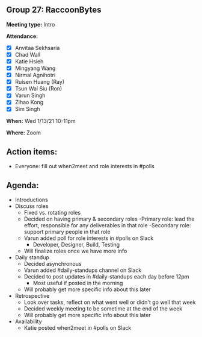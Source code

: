 ## Group 27: RaccoonBytes

**Meeting type:** Intro

**Attendance:**
- [x] Anvitaa Sekhsaria
- [x] Chad Wall
- [x] Katie Hsieh
- [x] Mingyang Wang
- [x] Nirmal Agnihotri
- [x] Ruisen Huang (Ray)
- [x] Tsun Wai Siu (Ron)
- [x] Varun Singh
- [x] Zihao Kong
- [x] Sim Singh

**When:** Wed 1/13/21 10-11pm

**Where:** Zoom

## Action items:
- Everyone: fill out when2meet and role interests in #polls

## Agenda:
- Introductions
- Discuss roles
  - Fixed vs. rotating roles
  - Decided on having primary & secondary roles
      -Primary role: lead the effort, responsible for any deliverables in that role
      -Secondary role: support primary people in that role
  - Varun added poll for role interests in #polls on Slack
    - Developer, Designer, Build, Testing
  - Will finalize roles once we have more info
- Daily standup
  - Decided asynchronous
  - Varun added #daily-standups channel on Slack
  - Decided to post updates in #daily-standups each day before 12pm
    - Most useful if posted in the morning
  - Will probably get more specific info about this later
- Retrospective
  - Look over tasks, reflect on what went well or didn't go well that week
  - Decided weekly meeting to be sometime at the end of the week
  - Will probably get more specific info about this later
- Availability
  - Katie posted when2meet in #polls on Slack
